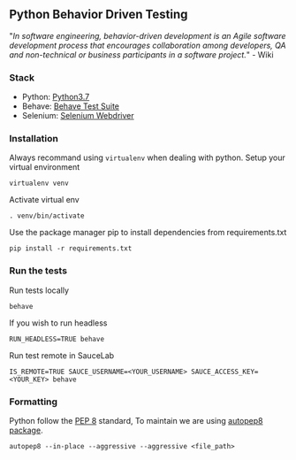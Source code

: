 ## Python Behavior Driven Testing
"*In software engineering, behavior-driven development is an Agile software development process that encourages collaboration among developers, QA and non-technical or business participants in a software project.*" - Wiki

### Stack
* Python: [Python3.7](https://www.python.org/)
* Behave: [Behave Test Suite](https://behave.readthedocs.io/en/latest/)
* Selenium: [Selenium Webdriver](https://www.webmd.com/a-to-z-guides/supplement-guide-selenium#1)

### Installation
Always recommand using `virtualenv` when dealing with python.
Setup your virtual environment

```
virtualenv venv
```

Activate virtual env

```
. venv/bin/activate
```

Use the package manager pip to install dependencies from requirements.txt

```
pip install -r requirements.txt
```

### Run the tests

Run tests locally

```
behave
```

If you wish to run headless
```
RUN_HEADLESS=TRUE behave
```

Run test remote in SauceLab
```
IS_REMOTE=TRUE SAUCE_USERNAME=<YOUR_USERNAME> SAUCE_ACCESS_KEY=<YOUR_KEY> behave
```

### Formatting
Python follow the [PEP 8](https://www.python.org/dev/peps/pep-0008/) standard, To maintain we are using [autopep8 package](https://pypi.org/project/autopep8/).

```
autopep8 --in-place --aggressive --aggressive <file_path>
```